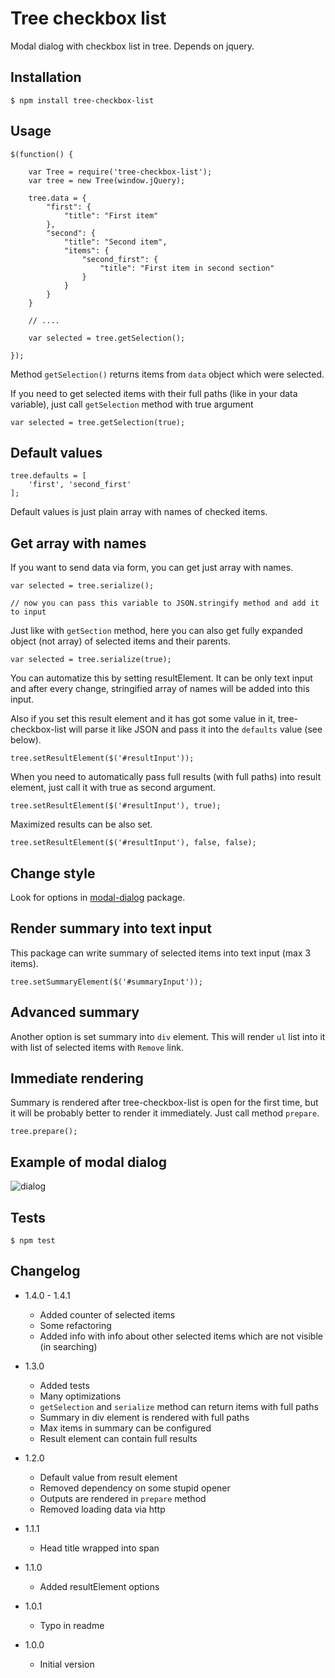 # Tree checkbox list

Modal dialog with checkbox list in tree.
Depends on jquery.

## Installation

```
$ npm install tree-checkbox-list
```

## Usage

```
$(function() {

	var Tree = require('tree-checkbox-list');
	var tree = new Tree(window.jQuery);

	tree.data = {
		"first": {
			"title": "First item"
		},
		"second": {
			"title": "Second item",
			"items": {
				"second_first": {
					"title": "First item in second section"
				}
			}
		}
	}

	// ....

	var selected = tree.getSelection();

});
```

Method `getSelection()` returns items from `data` object which were selected.

If you need to get selected items with their full paths (like in your data variable), just call `getSelection` method with
true argument

```
var selected = tree.getSelection(true);
```

## Default values

```
tree.defaults = [
	'first', 'second_first'
];
```

Default values is just plain array with names of checked items.

## Get array with names

If you want to send data via form, you can get just array with names.

```
var selected = tree.serialize();

// now you can pass this variable to JSON.stringify method and add it to input
```

Just like with `getSection` method, here you can also get fully expanded object (not array) of selected items and their
parents.

```
var selected = tree.serialize(true);
```

You can automatize this by setting resultElement. It can be only text input and after every change, stringified array
of names will be added into this input.

Also if you set this result element and it has got some value in it, tree-checkbox-list will parse it like JSON and pass it
into the `defaults` value (see below).

```
tree.setResultElement($('#resultInput'));
```

When you need to automatically pass full results (with full paths) into result element, just call it with true as second
argument.

```
tree.setResultElement($('#resultInput'), true);
```

Maximized results can be also set.

```
tree.setResultElement($('#resultInput'), false, false);
```

## Change style

Look for options in [modal-dialog](https://npmjs.org/package/modal-dialog) package.

## Render summary into text input

This package can write summary of selected items into text input (max 3 items).

```
tree.setSummaryElement($('#summaryInput'));
```

## Advanced summary

Another option is set summary into `div` element. This will render `ul` list into it with list of selected items with
`Remove` link.

## Immediate rendering

Summary is rendered after tree-checkbox-list is open for the first time, but it will be probably better to render it
immediately. Just call method `prepare`.

```
tree.prepare();
```

## Example of modal dialog

![dialog](https://raw.github.com/sakren/node-tree-checkbox-list/master/example.png)

## Tests

```
$ npm test
```

## Changelog

* 1.4.0 - 1.4.1
	+ Added counter of selected items
	+ Some refactoring
	+ Added info with info about other selected items which are not visible (in searching)

* 1.3.0
	+ Added tests
	+ Many optimizations
	+ `getSelection` and `serialize` method can return items with full paths
	+ Summary in div element is rendered with full paths
	+ Max items in summary can be configured
	+ Result element can contain full results

* 1.2.0
	+ Default value from result element
	+ Removed dependency on some stupid opener
	+ Outputs are rendered in `prepare` method
	+ Removed loading data via http

* 1.1.1
	+ Head title wrapped into span

* 1.1.0
	+ Added resultElement options

* 1.0.1
	+ Typo in readme

* 1.0.0
	+ Initial version